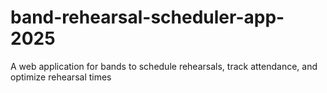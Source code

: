 # band-rehearsal-scheduler-app-2025
A web application for bands to schedule rehearsals, track attendance, and optimize rehearsal times
